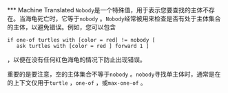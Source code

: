 ﻿*** Machine Translated
`Nobody`是一个特殊值，用于表示您要查找的主体不存在。当海龟死亡时，它等于`nobody` 。`Nobody`经常被用来检查是否有处于主体集合的主体，以避免错误。例如，您可以包含

```
if one-of turtles with [color = red] != nobody [ 
   ask turtles with [color = red ] forward 1 ]
```
，以便在没有任何红色海龟的情况下防止出现错误。

重要的是要注意，空的主体集合不等于`nobody` 。`nobody`寻找单主体时，通常是在的上下文仅用于`turtle` ，`one-of` ，或`max-one-of` 。